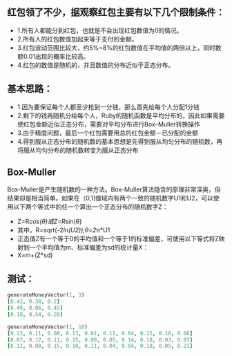 ## 红包领了不少，据观察红包主要有以下几个限制条件：

* 1.所有人都能分到红包，也就是不会出现红包数值为0的情况。
* 2.所有人的红包数值加起来等于支付的金额。
* 3.红包波动范围比较大，约5%~8%的红包数值在平均值的两倍以上，同时数额0.01出现的概率比较高。
* 4.红包的数值是随机的，并且数值的分布近似于正态分布。

## 基本思路：

* 1.因为要保证每个人都至少抢到一分钱，那么首先给每个人分配1分钱
* 2.剩下的钱再随机分给每个人，Ruby的随机函数是平均分布的，因此如果需要使红包金额近似正态分布，需要对平均分布进行Box–Muller转换操作
* 3.由于精度问题，最后一个红包需要用总的红包金额－已分配的金额
* 4.得到服从正态分布的随机数的基本思想是先得到服从均匀分布的随机数，再将服从均匀分布的随机数转变为服从正态分布

## Box-Muller

Box-Muller是产生随机数的一种方法。Box-Muller算法隐含的原理非常深奥，但结果却是相当简单。如果在（0,1]值域内有两个一致的随机数字U1和U2，可以使用以下两个等式中的任一个算出一个正态分布的随机数字Z：
* Z=R*cos(θ)或Z=R*sin(θ)
* 其中，R=sqrt(-2*ln(U2));θ=2*π*U1
* 正态值Z有一个等于0的平均值和一个等于1的标准偏差，可使用以下等式将Z映射到一个平均值为m、标准偏差为sd的统计量X：
* X=m+(Z*sd)

## 测试：

```ruby
generateMoneyVector(1, 3)
[0.42, 0.38, 0.2]
[0.49, 0.06, 0.45]
[0.18, 0.54, 0.28]

generateMoneyVector(1, 10)
[0.13, 0.11, 0.08, 0.13, 0.01, 0.11, 0.04, 0.15, 0.16, 0.08]
[0.07, 0.12, 0.11, 0.15, 0.08, 0.05, 0.14, 0.18, 0.03, 0.07]
[0.12, 0.08, 0.15, 0.10, 0.11, 0.04, 0.04, 0.10, 0.05, 0.21]
```

